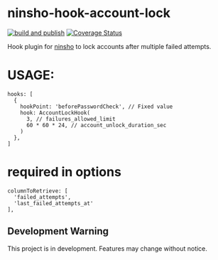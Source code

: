 # ninsho-hook-account-lock

[![build and publish](https://github.com/ninsho/ninsho-hook-account-lock/actions/workflows/run-build-and-publish.yml/badge.svg)](https://github.com/ninsho/ninsho-hook-account-lock/actions/workflows/run-build-and-publish.yml)
[![Coverage Status](https://coveralls.io/repos/github/ninsho/ninsho-hook-account-lock/badge.svg?branch=main)](https://coveralls.io/github/ninsho/ninsho-hook-account-lock?branch=main)

Hook plugin for [ninsho](https://www.npmjs.com/package/ninsho) to lock accounts after multiple failed attempts.

# USAGE:

```
hooks: [
  {
    hookPoint: 'beforePasswordCheck', // Fixed value
    hook: AccountLockHook(
      3, // failures_allowed_limit
      60 * 60 * 24, // account_unlock_duration_sec
    )
  },
]
```

# required in options

```
columnToRetrieve: [
  'failed_attempts',
  'last_failed_attempts_at'
],
```

## Development Warning

This project is in development. Features may change without notice.

<!-- README.md -->

